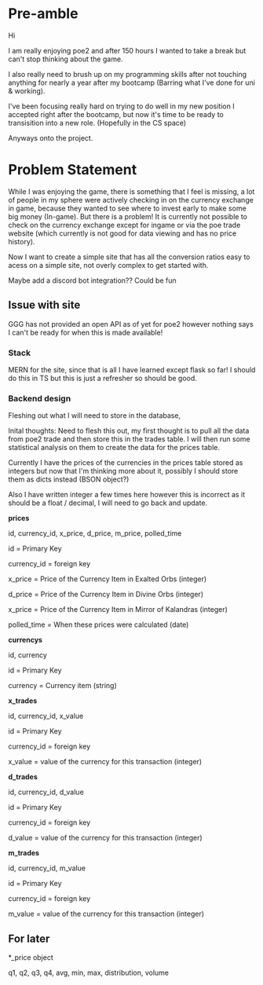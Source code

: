 # Pre-amble

Hi

I am really enjoying poe2 and after 150 hours I wanted to take a break but can't stop thinking about the game.

I also really need to brush up on my programming skills after not touching anything for nearly a year after my bootcamp (Barring what I've done for uni & working).

I've been focusing really hard on trying to do well in my new position I accepted right after the bootcamp, but now it's time to be ready to transisition into a new role. (Hopefully in the CS space)

Anyways onto the project.

# Problem Statement

While I was enjoying the game, there is something that I feel is missing, a lot of people in my sphere were actively checking in on the currency exchange in game, because they wanted to see where to invest early to make some big money (In-game). But there is a problem! It is currently not possible to check on the currency exchange except for ingame or via the poe trade website (which currently is not good for data viewing and has no price history).

Now I want to create a simple site that has all the conversion ratios easy to acess on a simple site, not overly complex to get started with.

Maybe add a discord bot integration?? Could be fun

## Issue with site

GGG has not provided an open API as of yet for poe2 however nothing says I can't be ready for when this is made available!

### Stack

MERN for the site, since that is all I have learned except flask so far! I should do this in TS but this is just a refresher so should be good.

### Backend design

Fleshing out what I will need to store in the database,

Inital thoughts: Need to flesh this out, my first thought is to pull all the data from poe2 trade and then store this in the trades table. I will then run some statistical analysis on them to create the data for the prices table.

Currently I have the prices of the currencies in the prices table stored as integers but now that I'm thinking more about it, possibly I should store them as dicts instead (BSON object?)

Also I have written integer a few times here however this is incorrect as it should be a float / decimal, I will need to go back and update.

**prices**

<!-- Might need to change these to objects for the price values -->

id, currency_id, x_price, d_price, m_price, polled_time

id = Primary Key

currency_id = foreign key

x_price = Price of the Currency Item in Exalted Orbs (integer)

d_price = Price of the Currency Item in Divine Orbs (integer)

x_price = Price of the Currency Item in Mirror of Kalandras (integer)

polled_time = When these prices were calculated (date)

**currencys**

id, currency

id = Primary Key

currency = Currency item (string)

**x_trades**

id, currency_id, x_value

id = Primary Key

currency_id = foreign key

x_value = value of the currency for this transaction (integer)

**d_trades**

id, currency_id, d_value

id = Primary Key

currency_id = foreign key

d_value = value of the currency for this transaction (integer)

**m_trades**

id, currency_id, m_value

id = Primary Key

currency_id = foreign key

m_value = value of the currency for this transaction (integer)

## For later

*_price object

q1, q2, q3, q4, avg, min, max, distribution, volume

